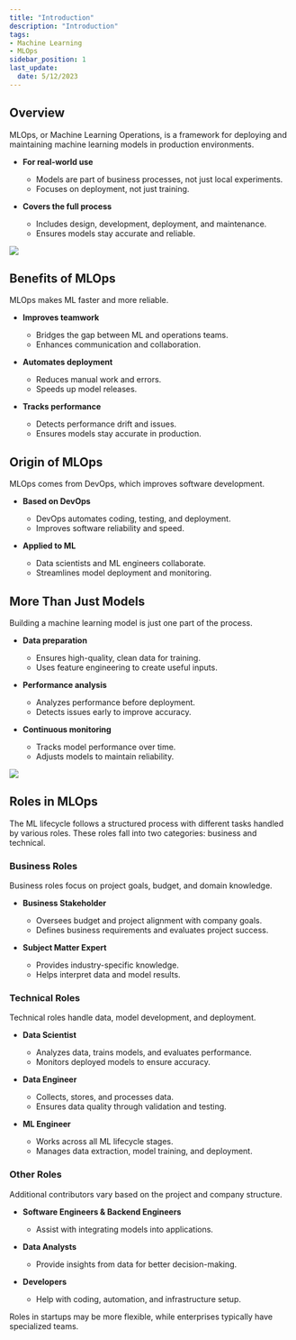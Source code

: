 ```yaml
---
title: "Introduction"
description: "Introduction"
tags: 
- Machine Learning
- MLOps
sidebar_position: 1
last_update:
  date: 5/12/2023
---
```



## Overview

MLOps, or Machine Learning Operations, is a framework for deploying and maintaining machine learning models in production environments.

- **For real-world use**  
  - Models are part of business processes, not just local experiments.  
  - Focuses on deployment, not just training.  

- **Covers the full process**  
  - Includes design, development, deployment, and maintenance.  
  - Ensures models stay accurate and reliable.  

<div class="img-center"> 

![](/img/docs/Screenshot-2025-03-18-002547.png)

</div>

## Benefits of MLOps  

MLOps makes ML faster and more reliable.  

- **Improves teamwork**  
  - Bridges the gap between ML and operations teams.  
  - Enhances communication and collaboration.  

- **Automates deployment**  
  - Reduces manual work and errors.  
  - Speeds up model releases.  

- **Tracks performance**  
  - Detects performance drift and issues.  
  - Ensures models stay accurate in production.  

## Origin of MLOps  

MLOps comes from DevOps, which improves software development.  

- **Based on DevOps**  
  - DevOps automates coding, testing, and deployment.  
  - Improves software reliability and speed.  

- **Applied to ML**  
  - Data scientists and ML engineers collaborate.  
  - Streamlines model deployment and monitoring.  

## More Than Just Models 

Building a machine learning model is just one part of the process.

- **Data preparation**   
  - Ensures high-quality, clean data for training.  
  - Uses feature engineering to create useful inputs.  

- **Performance analysis**
  - Analyzes performance before deployment.  
  - Detects issues early to improve accuracy.  

- **Continuous monitoring**    
  - Tracks model performance over time.  
  - Adjusts models to maintain reliability.  

<div class="img-center"> 

![](/img/docs/Screenshot-2025-03-18-002653.png)

</div>




## Roles in MLOps

The ML lifecycle follows a structured process with different tasks handled by various roles. These roles fall into two categories: business and technical.  

### Business Roles  

Business roles focus on project goals, budget, and domain knowledge.  

- **Business Stakeholder**  
  - Oversees budget and project alignment with company goals.  
  - Defines business requirements and evaluates project success.  

- **Subject Matter Expert**  
  - Provides industry-specific knowledge.  
  - Helps interpret data and model results.  

### Technical Roles  

Technical roles handle data, model development, and deployment.  

- **Data Scientist**  
  - Analyzes data, trains models, and evaluates performance.  
  - Monitors deployed models to ensure accuracy.  

- **Data Engineer**  
  - Collects, stores, and processes data.  
  - Ensures data quality through validation and testing.  

- **ML Engineer**  
  - Works across all ML lifecycle stages.  
  - Manages data extraction, model training, and deployment.  

### Other Roles  

Additional contributors vary based on the project and company structure.  

- **Software Engineers & Backend Engineers**  
  - Assist with integrating models into applications.  

- **Data Analysts**  
  - Provide insights from data for better decision-making.  

- **Developers**  
  - Help with coding, automation, and infrastructure setup.  

Roles in startups may be more flexible, while enterprises typically have specialized teams.